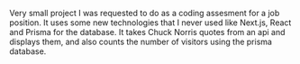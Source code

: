 Very small project I was requested to do as a coding assesment for a job position.
It uses some new technologies that I never used like Next.js, React and Prisma for the database.
It takes Chuck Norris quotes from an api and displays them, and also counts the number of visitors using the prisma database.
